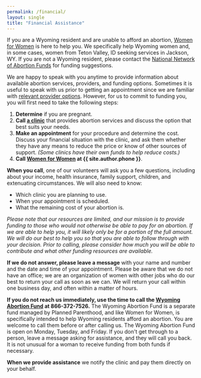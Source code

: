 ```yaml
---
permalink: /financial/
layout: single
title: "Financial Assistance"
---
```


If you are a Wyoming resident and are unable to afford an abortion,
[Women for Women](/) is here to help you. We specifically help Wyoming
women and, in some cases, women from Teton Valley, ID seeking services
in Jackson, WY. If you are not a Wyoming resident, please contact the
[National Network of Abortion Funds](https://abortionfunds.org/) for
funding suggestions.

We are happy to speak with you anytime to provide information about
available abortion services, providers, and funding
options. Sometimes it is useful to speak with us prior to getting an
appointment since we are familiar with [relevant provider
options](/providers). However, for us to commit to funding you, you will first need
to take the following steps:

1. **Determine** if you are pregnant.
2. **Call [a clinic](/providers)** that provides abortion services and
discuss the option that best suits your needs.
3. **Make an appointment** for your procedure and determine the
cost. Discuss your financial situation with the clinic, and ask them
whether they have any means to reduce the price or know of other
sources of support. _(Some clinics have their own funds to help reduce
costs.)_
4. **Call [Women for Women](/) at {{ site.author.phone }}**.

**When you call**, one of our volunteers will ask you a few questions,
including about your income, health insurance, family support,
children, and extenuating circumstances. We will also need to know:

* Which clinic you are planning to use.
* When your appointment is scheduled.
* What the remaining cost of your abortion is.

_Please note that our resources are limited, and our mission is to
provide funding to those who would not otherwise be able to pay for an
abortion. If we are able to help you, it will likely only be for a
portion of the full amount. We will do our best to help you so that
you are able to follow through with your decision. Prior to calling,
please consider how much you will be able to contribute and what other
funding resources are available._

**If we do not answer, please leave a message** with your name and
number and the date and time of your appointment. Please be aware that
we do not have an office; we are an organization of women with other
jobs who do our best to return your call as soon as we can. We will
return your call within one business day, and often within a matter of
hours.

**If you do not reach us immediately, use the time to call the
[Wyoming Abortion
Fund](https://www.plannedparenthood.org/planned-parenthood-rocky-mountains/patient-resources/wyoming-abortion-fund)
at 866-372-7526.** The Wyoming Abortion Fund is a separate fund
managed by Planned Parenthood, and like Women for Women, is
specifically intended to help Wyoming residents afford an
abortion. You are welcome to call them before or after calling us. The
Wyoming Abortion Fund is open on Monday, Tuesday, and Friday. If you
don't get through to a person, leave a message asking for assistance,
and they will call you back. It is not unusual for a woman to receive
funding from both funds if necessary.

**When we provide assistance** we notify the clinic and pay them
directly on your behalf.

